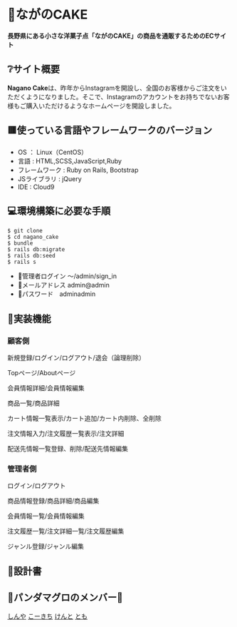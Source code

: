 # 🎂ながのCAKE

**長野県にある小さな洋菓子点「ながのCAKE」の商品を通販するためのECサイト**


## ❔サイト概要
**Nagano Cake**は、昨年からInstagramを開設し、全国のお客様からご注文をいただくようになりました。そこで、Instagramのアカウントをお持ちでないお客様もご購入いただけるようなホームページを開設しました。

## 🟥使っている言語やフレームワークのバージョン

* OS ： Linux（CentOS）
* 言語 : HTML,SCSS,JavaScript,Ruby
* フレームワーク : Ruby on Rails, Bootstrap
* JSライブラリ : jQuery
* IDE : Cloud9

## 💻環境構築に必要な手順
```
$ git clone 
$ cd nagano_cake
$ bundle
$ rails db:migrate
$ rails db:seed
$ rails s
```

* 👮‍管理者ログイン 〜/admin/sign_in
* 📩メールアドレス admin@admin
* 🔑パスワード　adminadmin

## 🎁実装機能
### 顧客側
新規登録/ログイン/ログアウト/退会（論理削除）

Topページ/Aboutページ

会員情報詳細/会員情報編集

商品一覧/商品詳細

カート情報一覧表示/カート追加/カート内削除、全削除

注文情報入力/注文履歴一覧表示/注文詳細

配送先情報一覧登録、削除/配送先情報編集

### 管理者側
ログイン/ログアウト

商品情報登録/商品詳細/商品編集

会員情報一覧/会員情報編集

注文履歴一覧/注文詳細一覧/注文履歴編集

ジャンル登録/ジャンル編集

## 📕設計書


## 🐼パンダマグロのメンバー🍣
[しんや](https://github.com/orgs/pandamaguro/people/shinyarie)
[こーきち](https://github.com/orgs/pandamaguro/people/Kokichi3569)
[けんと](https://github.com/orgs/pandamaguro/people/Kokichi3569)
[とも](https://github.com/orgs/pandamaguro/people/tomofumi-run)
